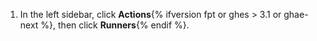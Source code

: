 1. In the left sidebar, click **Actions**{% ifversion fpt or ghes > 3.1 or ghae-next %}, then click **Runners**{% endif %}.
